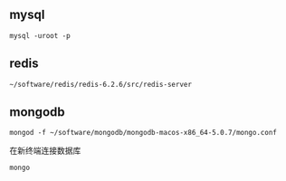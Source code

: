 ## mysql

```aidl
mysql -uroot -p
```

## redis
```aidl
~/software/redis/redis-6.2.6/src/redis-server
```

## mongodb

```aidl
mongod -f ~/software/mongodb/mongodb-macos-x86_64-5.0.7/mongo.conf
```
在新终端连接数据库
```aidl
mongo
```